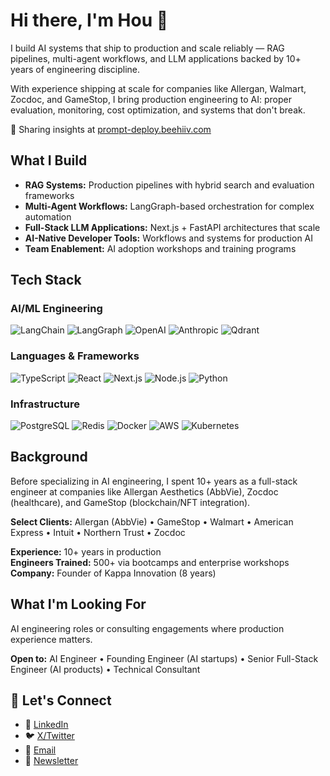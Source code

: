 # Hi there, I'm Hou 👋

I build AI systems that ship to production and scale reliably — RAG pipelines, multi-agent workflows, and LLM applications backed by 10+ years of engineering discipline.

With experience shipping at scale for companies like Allergan, Walmart, Zocdoc, and GameStop, I bring production engineering to AI: proper evaluation, monitoring, cost optimization, and systems that don't break.

📝 Sharing insights at [prompt-deploy.beehiiv.com](https://prompt-deploy.beehiiv.com)

## What I Build

- **RAG Systems:** Production pipelines with hybrid search and evaluation frameworks
- **Multi-Agent Workflows:** LangGraph-based orchestration for complex automation
- **Full-Stack LLM Applications:** Next.js + FastAPI architectures that scale
- **AI-Native Developer Tools:** Workflows and systems for production AI
- **Team Enablement:** AI adoption workshops and training programs

## Tech Stack

### AI/ML Engineering
![LangChain](https://img.shields.io/badge/LangChain-121212?style=for-the-badge)
![LangGraph](https://img.shields.io/badge/LangGraph-FF4B4B?style=for-the-badge)
![OpenAI](https://img.shields.io/badge/OpenAI-412991?style=for-the-badge&logo=openai&logoColor=white)
![Anthropic](https://img.shields.io/badge/Anthropic-6B46C1?style=for-the-badge)
![Qdrant](https://img.shields.io/badge/Qdrant-24386C?style=for-the-badge)

### Languages & Frameworks
![TypeScript](https://img.shields.io/badge/TypeScript-007ACC?style=for-the-badge&logo=typescript&logoColor=white)
![React](https://img.shields.io/badge/React-20232A?style=for-the-badge&logo=react&logoColor=61DAFB)
![Next.js](https://img.shields.io/badge/Next.js-000000?style=for-the-badge&logo=nextdotjs&logoColor=white)
![Node.js](https://img.shields.io/badge/Node.js-339933?style=for-the-badge&logo=nodedotjs&logoColor=white)
![Python](https://img.shields.io/badge/Python-3776AB?style=for-the-badge&logo=python&logoColor=white)

### Infrastructure
![PostgreSQL](https://img.shields.io/badge/PostgreSQL-316192?style=for-the-badge&logo=postgresql&logoColor=white)
![Redis](https://img.shields.io/badge/Redis-DC382D?style=for-the-badge&logo=redis&logoColor=white)
![Docker](https://img.shields.io/badge/Docker-2496ED?style=for-the-badge&logo=docker&logoColor=white)
![AWS](https://img.shields.io/badge/AWS-232F3E?style=for-the-badge&logo=amazonaws&logoColor=white)
![Kubernetes](https://img.shields.io/badge/Kubernetes-326CE5?style=for-the-badge&logo=kubernetes&logoColor=white)

## Background

Before specializing in AI engineering, I spent 10+ years as a full-stack engineer at companies like Allergan Aesthetics (AbbVie), Zocdoc (healthcare), and GameStop (blockchain/NFT integration).

**Select Clients:** Allergan (AbbVie) • GameStop • Walmart • American Express • Intuit • Northern Trust • Zocdoc

**Experience:** 10+ years in production  
**Engineers Trained:** 500+ via bootcamps and enterprise workshops  
**Company:** Founder of Kappa Innovation (8 years)

## What I'm Looking For

AI engineering roles or consulting engagements where production experience matters.

**Open to:** AI Engineer • Founding Engineer (AI startups) • Senior Full-Stack Engineer (AI products) • Technical Consultant

## 🤝 Let's Connect

- 💼 [LinkedIn](https://linkedin.com/in/houchia)
- 🐦 [X/Twitter](https://x.com/promptdeploy)
- 📧 [Email](mailto:kchia87@gmail.com)
- 📰 [Newsletter](https://prompt-deploy.beehiiv.com)
